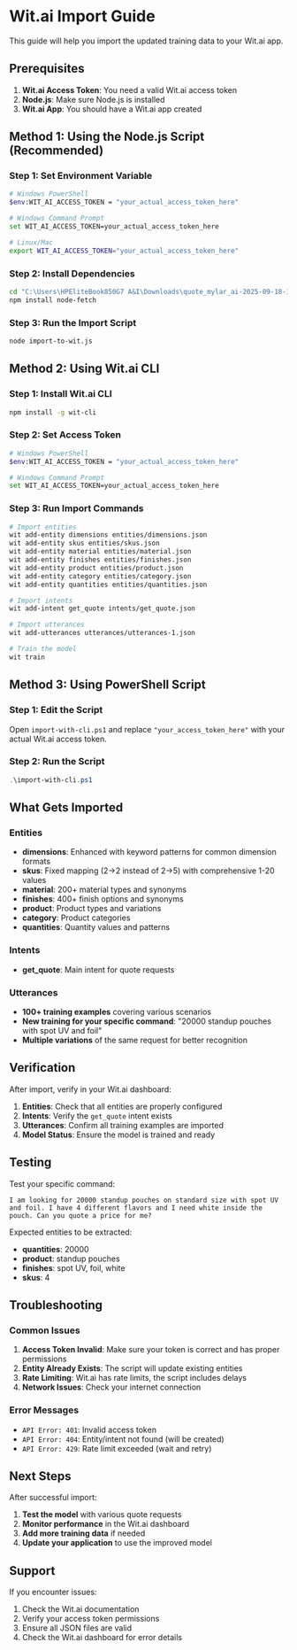 # Wit.ai Import Guide

This guide will help you import the updated training data to your Wit.ai app.

## Prerequisites

1. **Wit.ai Access Token**: You need a valid Wit.ai access token
2. **Node.js**: Make sure Node.js is installed
3. **Wit.ai App**: You should have a Wit.ai app created

## Method 1: Using the Node.js Script (Recommended)

### Step 1: Set Environment Variable
```bash
# Windows PowerShell
$env:WIT_AI_ACCESS_TOKEN = "your_actual_access_token_here"

# Windows Command Prompt
set WIT_AI_ACCESS_TOKEN=your_actual_access_token_here

# Linux/Mac
export WIT_AI_ACCESS_TOKEN="your_actual_access_token_here"
```

### Step 2: Install Dependencies
```bash
cd "C:\Users\HPEliteBook850G7 A&I\Downloads\quote_mylar_ai-2025-09-18-16-14-09\quote_mylar_ai"
npm install node-fetch
```

### Step 3: Run the Import Script
```bash
node import-to-wit.js
```

## Method 2: Using Wit.ai CLI

### Step 1: Install Wit.ai CLI
```bash
npm install -g wit-cli
```

### Step 2: Set Access Token
```bash
# Windows PowerShell
$env:WIT_AI_ACCESS_TOKEN = "your_actual_access_token_here"

# Windows Command Prompt
set WIT_AI_ACCESS_TOKEN=your_actual_access_token_here
```

### Step 3: Run Import Commands
```bash
# Import entities
wit add-entity dimensions entities/dimensions.json
wit add-entity skus entities/skus.json
wit add-entity material entities/material.json
wit add-entity finishes entities/finishes.json
wit add-entity product entities/product.json
wit add-entity category entities/category.json
wit add-entity quantities entities/quantities.json

# Import intents
wit add-intent get_quote intents/get_quote.json

# Import utterances
wit add-utterances utterances/utterances-1.json

# Train the model
wit train
```

## Method 3: Using PowerShell Script

### Step 1: Edit the Script
Open `import-with-cli.ps1` and replace `"your_access_token_here"` with your actual Wit.ai access token.

### Step 2: Run the Script
```powershell
.\import-with-cli.ps1
```

## What Gets Imported

### Entities
- **dimensions**: Enhanced with keyword patterns for common dimension formats
- **skus**: Fixed mapping (2->2 instead of 2->5) with comprehensive 1-20 values
- **material**: 200+ material types and synonyms
- **finishes**: 400+ finish options and synonyms
- **product**: Product types and variations
- **category**: Product categories
- **quantities**: Quantity values and patterns

### Intents
- **get_quote**: Main intent for quote requests

### Utterances
- **100+ training examples** covering various scenarios
- **New training for your specific command**: "20000 standup pouches with spot UV and foil"
- **Multiple variations** of the same request for better recognition

## Verification

After import, verify in your Wit.ai dashboard:

1. **Entities**: Check that all entities are properly configured
2. **Intents**: Verify the `get_quote` intent exists
3. **Utterances**: Confirm all training examples are imported
4. **Model Status**: Ensure the model is trained and ready

## Testing

Test your specific command:
```
I am looking for 20000 standup pouches on standard size with spot UV and foil. I have 4 different flavors and I need white inside the pouch. Can you quote a price for me?
```

Expected entities to be extracted:
- **quantities**: 20000
- **product**: standup pouches
- **finishes**: spot UV, foil, white
- **skus**: 4

## Troubleshooting

### Common Issues

1. **Access Token Invalid**: Make sure your token is correct and has proper permissions
2. **Entity Already Exists**: The script will update existing entities
3. **Rate Limiting**: Wit.ai has rate limits, the script includes delays
4. **Network Issues**: Check your internet connection

### Error Messages

- `API Error: 401`: Invalid access token
- `API Error: 404`: Entity/intent not found (will be created)
- `API Error: 429`: Rate limit exceeded (wait and retry)

## Next Steps

After successful import:

1. **Test the model** with various quote requests
2. **Monitor performance** in the Wit.ai dashboard
3. **Add more training data** if needed
4. **Update your application** to use the improved model

## Support

If you encounter issues:
1. Check the Wit.ai documentation
2. Verify your access token permissions
3. Ensure all JSON files are valid
4. Check the Wit.ai dashboard for error details
